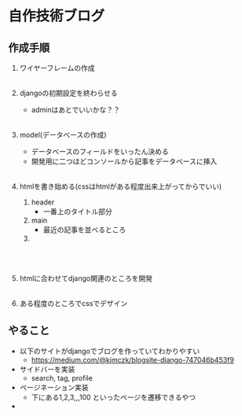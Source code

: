 # 自作技術ブログ

## 作成手順
1. ワイヤーフレームの作成
<br></br>

2. djangoの初期設定を終わらせる
    - adminはあとでいいかな？？
<br></br>

3. model(データベースの作成)
    - データベースのフィールドをいったん決める
    - 開発用に二つほどコンソールから記事をデータベースに挿入
<br></br>

4. htmlを書き始める(cssはhtmlがある程度出来上がってからでいい)
    1. header
        - 一番上のタイトル部分
    2. main
        - 最近の記事を並べるところ
    3. 
<br></br>

5. htmlに合わせてdjango関連のところを開発
<br></br>

6. ある程度のところでcssでデザイン

## やること
- 以下のサイトがdjangoでブログを作っていてわかりやすい
    - https://medium.com/@kjmczk/blogsite-django-747046b453f9
- サイドバーを実装
    - search, tag, profile
- ページネーション実装
    - 下にある1,2,3,,,100 といったページを遷移できるやつ
- 